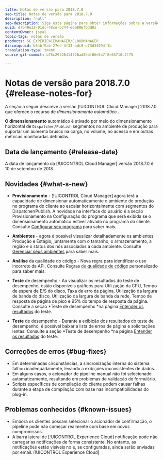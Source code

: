 ```yaml
---
title: Notas de versão para 2018.7.0
seo-title: Notas de versão para 2018.7.0
description: 'null'
seo-description: Siga esta página para obter informações sobre a versão 2018.7.0 do Cloud Manager.
uuid: d7b49e32-01dc-48ce-b744-e6a806fbdd8a
contentOwner: jsyal
topic-tags: notas de versão
products: SG_EXPERIENCEMANAGER/CLOUDMANAGER
discoiquuid: b64bf9ab-27ed-4f33-adc8-d73d34094f1b
translation-type: tm+mt
source-git-commit: b78c29520414726ad2bbf86e5b7f8e65710c7f75

---
```



# Notas de versão para 2018.7.0 {#release-notes-for}

A seção a seguir descreve a versão [!UICONTROL Cloud Manager] 2018.7.0 que oferece o recurso de *dimensionamento automático* .

**O dimensionamento** automático é ativado por meio do dimensionamento horizontal de `Dispatcher/Publish` segmentos no ambiente de produção para suportar um aumento brusco na carga, no volume, no acesso e em outras métricas monitoradas definidas.

## Data de lançamento {#release-date}

A data de lançamento da [!UICONTROL Cloud Manager] versão 2018.7.0 é 10 de setembro de 2018.

## Novidades {#what-s-new}

* **Provisionamento** - [!UICONTROL Cloud Manager] agora terá a capacidade de dimensionar automaticamente o ambiente de produção no programa do cliente ao escalar horizontalmente com segmentos do Dispatcher/Publish. A novidade na interface do usuário é a seção Provisionamento na Configuração do programa que será exibida se o dimensionamento automático estiver ativado no programa do cliente. Consulte [Configurar seu programa](setting-up-program.md) para saber mais.

* **Ambientes** - agora é possível visualizar detalhadamente os ambientes Produção e Estágio, juntamente com o tamanho, o armazenamento, a região e o status dos nós associados a cada ambiente. Consulte [Gerenciar seus ambientes](manage-your-environment.md) para saber mais.

* **Análise** da qualidade do código - Nova regra para identificar o uso incorreto da API. Consulte Regras [de qualidade de código](custom-code-quality-rules.md) personalizado para saber mais.

* **Teste** de desempenho - Ao visualizar os resultados do teste de desempenho, estão disponíveis gráficos para Utilização da CPU, Tempo de espera de E/S do disco, Taxa de erro da página, Utilização da largura de banda do disco, Utilização da largura de banda da rede, Tempo de resposta de página de pico e 95% do tempo de resposta da página. Consulte a seção *Teste de desempenho *na página [Entender os resultados](understand-your-test-results.md) do teste.

* **Teste** de desempenho - Durante a exibição dos resultados do teste de desempenho, é possível baixar a lista de erros de página e solicitações lentas. Consulte a seção *Teste de desempenho *na página [Entender os resultados](understand-your-test-results.md) do teste.

## Correções de erros {#bug-fixes}

* Em determinadas circunstâncias, a sincronização interna do sistema falhou inadequadamente, levando a exibições inconsistentes de dados.
* Em alguns casos, o acionador de pipeline manual não foi selecionado automaticamente, resultando em problemas de validação de formulário.
* Scripts específicos de compilação do cliente podem causar falhas durante a etapa de compilação com base nas incompatibilidades do plug-in.

## Problemas conhecidos {#known-issues}

* Embora os clientes possam selecionar o acionador de confirmação, o pipeline pode não começar realmente com base em novos compromissos.
* A barra lateral de [!UICONTROL Experience Cloud] notificação pode não carregar as notificações de forma consistente. No entanto, as notificações estão visíveis no e, se configuradas, ainda serão enviadas por email. [!UICONTROL Experience Cloud]

